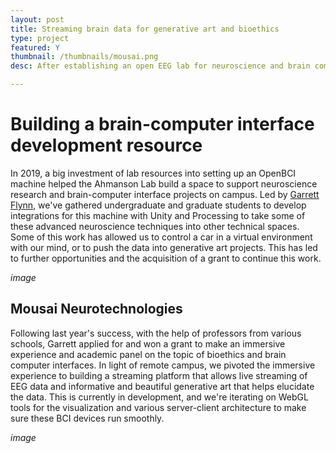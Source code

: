 ```yaml
---
layout: post
title: Streaming brain data for generative art and bioethics
type: project
featured: Y
thumbnail: /thumbnails/mousai.png
desc: After establishing an open EEG lab for neuroscience and brain computer interface development on campus, a Working Group at the Ahmanson Lab won a grant to do make build a brain data streaming platform, make generative art, and make a fictional company to explore topics in bioethics.

---
```

# Building a brain-computer interface development resource


In 2019, a big investment of lab resources into setting up an OpenBCI machine helped the Ahmanson Lab build a space to support neuroscience research and brain-computer interface projects on campus. Led by [Garrett Flynn](https://github.com/GarrettMFlynn), we've gathered undergraduate and graduate students to develop integrations for this machine with Unity and Processing to take some of these advanced neuroscience techniques into other technical spaces. Some of this work has allowed us to control a car in a virtual environment with our mind, or to push the data into generative art projects. This has led to further opportunities and the acquisition of a grant to continue this work.


*image*

## Mousai Neurotechnologies

Following last year's success, with the help of professors from various schools, Garrett applied for and won a grant to make an immersive experience and academic panel on the topic of bioethics and brain computer interfaces. In light of remote campus, we pivoted the immersive experience to building a streaming platform that allows live streaming of EEG data and informative and beautiful generative art that helps elucidate the data. This is currently in development, and we're iterating on WebGL tools for the visualization and various server-client architecture to make sure these BCI devices run smoothly.

*image*